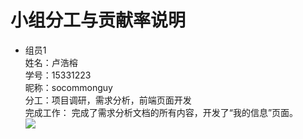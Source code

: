 
# 小组分工与贡献率说明

- 组员1  
姓名：卢浩榕   
学号：15331223   
昵称：socommonguy   
分工：项目调研，需求分析，前端页面开发  
完成工作： 完成了需求分析文档的所有内容，开发了“我的信息”页面。   
![][1]

[1]:images/lhr-1.png

